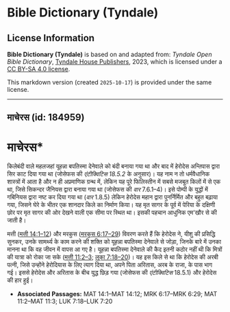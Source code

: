 # Bible Dictionary (Tyndale)

## License Information

**Bible Dictionary (Tyndale)** is based on and adapted from: _Tyndale Open Bible Dictionary_, [Tyndale House Publishers](https://tyndaleopenresources.com/), 2023, which is licensed under a [CC BY-SA 4.0 license](https://creativecommons.org/licenses/by-sa/4.0/legalcode.en).

This markdown version (created `2025-10-17`) is provided under the same license.



--------------------------------

## माचेरस (id: 184959)

**माचेरस**\*
============

किलेबंदी वाले महलजहां यूहन्ना बपतिस्मा देनेवाले को बंदी बनाया गया था और बाद में हेरोदेस अन्तिपास द्वारा सिर काट दिया गया था (जोसेफस की *एंटीक्विटिस 18\.5\.2* के अनुसार)। यह नाम न तो धर्मवैधानिक शास्त्रों में आता है और न ही अप्रमाणिक ग्रन्थ में, लेकिन यह पूरे फिलिस्तीन में सबसे मजबूत किलों में से एक था, जिसे सिकन्दर जैनियस द्वारा बनाया गया था (जोसेफस की *वार* 7\.6\.1–4\)। इसे पोम्पी के युद्धों में गबिनियस द्वारा नष्ट कर दिया गया था (*वार* 1\.8\.5\) लेकिन हेरोदेस महान द्वारा पुनर्निर्मित और बहुत बढ़ाया गया, जिसने घेरे के भीतर एक शानदार किले का निर्माण किया। यह मृत सागर के पूर्व में पेरिया के दक्षिणी छोर पर मृत सागर की ओर देखने वाली एक सीमा पर स्थित था। इसकी पहचान आधुनिक एम'खौर से की जाती है।

मत्ती ([मत्ती 14:1–12](https://ref.ly/Matt14:1-Matt14:12)) और मरकुस ([मरकुस 6:17–29](https://ref.ly/Mark6:17-Mark6:29)) विवरण करते हैं कि हेरोदेस ने, यीशु की प्रसिद्धि सुनकर, उनके सामर्थ्य के काम करने की शक्ति को यूहन्ना बपतिस्मा देनेवाले से जोड़ा, जिनके बारे में उनका मानना ​​था कि वह जीवन में वापस आ गए है। यूहन्ना बपतिस्मा देनेवाले की कैद इतनी कठोर नहीं थी कि मित्रों की यात्रा को रोका जा सके ([मत्ती 11:2–3](https://ref.ly/Matt11:2-Matt11:3); [लूका 7:18–20](https://ref.ly/Luke7:18-Luke7:20))। यह इस किले से था कि हेरोदेस की अरबी पत्नी, जिसे उन्होंने हेरोदियास के लिए त्याग दिया था, अपने पिता अरितास, अरब के राजा, के पास भाग गई। इससे हेरोदेस और अरितास के बीच युद्ध छिड़ गया (जोसेफस की *एंटीक्विटिस* 18\.5\.1\) और हेरोदेस की हार हुई।

* **Associated Passages:** MAT 14:1–MAT 14:12; MRK 6:17–MRK 6:29; MAT 11:2–MAT 11:3; LUK 7:18–LUK 7:20

